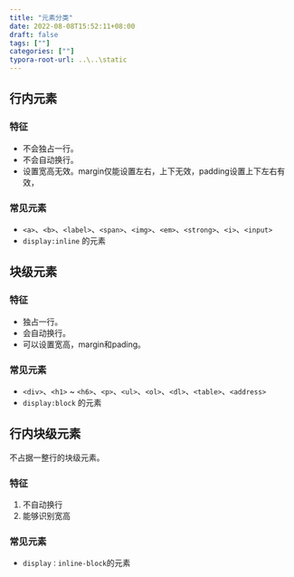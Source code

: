 ```yaml
---
title: "元素分类"
date: 2022-08-08T15:52:11+08:00
draft: false
tags: [""]
categories: [""]
typora-root-url: ..\..\static
---
```


## 行内元素

### 特征

- 不会独占一行。
- 不会自动换行。
- 设置宽高无效。margin仅能设置左右，上下无效，padding设置上下左右有效，

### 常见元素

- `<a>`、`<b>`、`<label>`、`<span>`、`<img>`、`<em>`、`<strong>`、`<i>`、`<input>`
- `display:inline` 的元素

## 块级元素

### 特征

- 独占一行。
- 会自动换行。
- 可以设置宽高，margin和pading。

### 常见元素

- `<div>`、`<h1>` ~ `<h6>`、`<p>`、`<ul>`、`<ol>`、`<dl>`、`<table>`、`<address>`
- `display:block` 的元素

## 行内块级元素

不占据一整行的块级元素。

### 特征

1. 不自动换行
2. 能够识别宽高

### 常见元素

-  `display：inline-block`的元素



